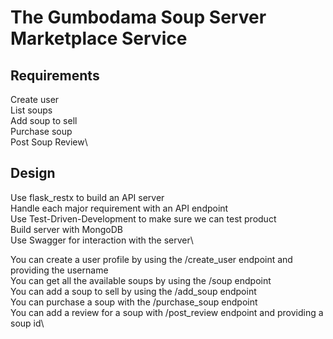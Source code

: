 # The Gumbodama Soup Server Marketplace Service
 
 
## Requirements
Create user\
List soups\
Add soup to sell\
Purchase soup\
Post Soup Review\
 
 
## Design
Use flask_restx to build an API server\
Handle each major requirement with an API endpoint\
Use Test-Driven-Development to make sure we can test product\
Build server with MongoDB\
Use Swagger for interaction with the server\

You can create a user profile by using the /create_user endpoint and providing the username\
You can get all the available soups by using the /soup endpoint\
You can add a soup to sell by using the /add_soup endpoint\
You can purchase a soup with the /purchase_soup endpoint\
You can add a review for a soup with /post_review endpoint and providing a soup id\
